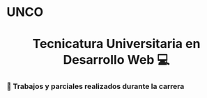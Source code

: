 # UNCO
<h1 align="center"> Tecnicatura Universitaria en Desarrollo Web 💻</h1>

<h3> 📝 Trabajos y parciales realizados durante la carrera</h3>
